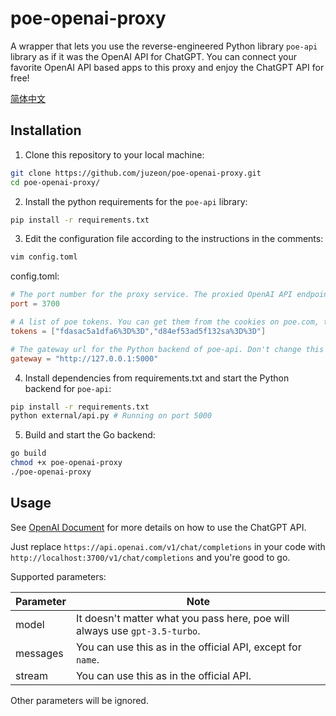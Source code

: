 # poe-openai-proxy

A wrapper that lets you use the reverse-engineered Python library `poe-api` library as if it was the OpenAI API for ChatGPT. You can connect your favorite OpenAI API based apps to this proxy and enjoy the ChatGPT API for free!

[简体中文](README_zh.md)

## Installation

1. Clone this repository to your local machine:

```bash
git clone https://github.com/juzeon/poe-openai-proxy.git
cd poe-openai-proxy/
```

2. Install the python requirements for the `poe-api` library:

```bash
pip install -r requirements.txt
```

3. Edit the configuration file according to the instructions in the comments:

```bash
vim config.toml
```

config.toml:

```toml
# The port number for the proxy service. The proxied OpenAI API endpoint will be: http://localhost:3700/v1/chat/completions
port = 3700

# A list of poe tokens. You can get them from the cookies on poe.com, they look like this: p-b=fdasac5a1dfa6%3D%3D
tokens = ["fdasac5a1dfa6%3D%3D","d84ef53ad5f132sa%3D%3D"]

# The gateway url for the Python backend of poe-api. Don't change this unless you modify external/api.py
gateway = "http://127.0.0.1:5000"

```

4. Install dependencies from requirements.txt and start the Python backend for `poe-api`:

```bash
pip install -r requirements.txt
python external/api.py # Running on port 5000
```

5. Build and start the Go backend:

```bash
go build
chmod +x poe-openai-proxy
./poe-openai-proxy
```

## Usage

See [OpenAI Document](https://platform.openai.com/docs/api-reference/chat/create) for more details on how to use the ChatGPT API.

Just replace `https://api.openai.com/v1/chat/completions` in your code with `http://localhost:3700/v1/chat/completions` and you're good to go.

Supported parameters:

| Parameter | Note                                                         |
| --------- | ------------------------------------------------------------ |
| model     | It doesn't matter what you pass here, poe will always use `gpt-3.5-turbo`. |
| messages  | You can use this as in the official API, except for `name`.            |
| stream    | You can use this as in the official API.                               |

Other parameters will be ignored.